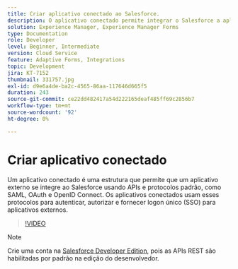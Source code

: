 ```yaml
---
title: Criar aplicativo conectado ao Salesforce.
description: O aplicativo conectado permite integrar o Salesforce a aplicativos de terceiros, como o AEM Forms com o Salesforce.
solution: Experience Manager, Experience Manager Forms
type: Documentation
role: Developer
level: Beginner, Intermediate
version: Cloud Service
feature: Adaptive Forms, Integrations
topic: Development
jira: KT-7152
thumbnail: 331757.jpg
exl-id: d9e6a4de-ba2c-4565-86aa-117646d665f5
duration: 243
source-git-commit: ce22dd482417a54d222165deaf485ff69c2856b7
workflow-type: tm+mt
source-wordcount: '92'
ht-degree: 0%

---
```


# Criar aplicativo conectado

Um aplicativo conectado é uma estrutura que permite que um aplicativo externo se integre ao Salesforce usando APIs e protocolos padrão, como SAML, OAuth e OpenID Connect. Os aplicativos conectados usam esses protocolos para autenticar, autorizar e fornecer logon único (SSO) para aplicativos externos.
<!--- 331757 was the old video -->

>[!VIDEO](https://video.tv.adobe.com/v/3447257?quality=12&learn=on)

>[!NOTE]
>Crie uma conta na [Salesforce Developer Edition](https://developer.salesforce.com/signup), pois as APIs REST são habilitadas por padrão na edição do desenvolvedor.

